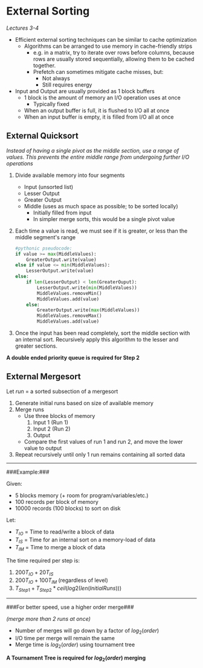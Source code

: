 External Sorting
================

*Lectures 3-4*

* Efficient external sorting techniques can be similar to cache optimization
	* Algorithms can be arranged to use memory in cache-friendly strips
		* e.g. in a matrix, try to iterate over rows before columns, because rows are usually stored sequentially, allowing them to be cached together.
		* Prefetch can sometimes mitigate cache misses, but:
			* Not always
			* Still requires energy
* Input and Output are usually provided as 1 block buffers
	* 1 block is the amount of memory an I/O operation uses at once
		* Typically fixed
	* When an output buffer is full, it is flushed to I/O all at once
	* When an input buffer is empty, it is filled from I/O all at once

External Quicksort
------------------

*Instead of having a single pivot as the middle section, use a range of values. This prevents the entire middle range from undergoing further I/O operations*

1. Divide available memory into four segments
	* Input (unsorted list)
	* Lesser Output
	* Greater Output
	* Middle (uses as much space as possible; to be sorted locally)
		* Initially filled from input
		* In simpler merge sorts, this would be a single pivot value
2. Each time a value is read, we must see if it is greater, or less than the middle segment's range

	~~~python
	#pythonic pseudocode:
	if value >= max(MiddleValues):
		GreaterOutput.write(value)
	else if value <= min(MiddleValues):
		LesserOutput.write(value)
	else:
		if len(LesserOutput) < len(GreaterOuput):
			LesserOutput.write(min(MiddleValues))
			MiddleValues.removeMin()
			MiddleValues.add(value)
		else:
			GreaterOutput.write(max(MiddleValues))
			MiddleValues.removeMax()
			MiddleValues.add(value)
	~~~

3. Once the input has been read completely, sort the middle section with an internal sort. Recursively apply this algorithm to the lesser and greater sections.

**A double ended priority queue is required for Step 2**

External Mergesort
------------------

Let *run* = a sorted subsection of a mergesort

1. Generate initial runs based on size of available memory
2. Merge runs 
	* Use three blocks of memory
		1. Input 1 (Run 1)
		2. Input 2 (Run 2)
		3. Output
	* Compare the first values of run 1 and run 2, and move the lower value to output
3. Repeat recursively until only 1 run remains containing all sorted data

--------------------------------------------------------------------------------

###Example:###

Given:

* 5 blocks memory (+ room for program/variables/etc.)
* 100 records per block of memory
* 10000 records (100 blocks) to sort on disk

Let:

* *$T_{IO}$* = Time to read/write a block of data
* *$T_{IS}$* = Time for an internal sort on a memory-load of data
* *$T_{IM}$* = Time to merge a block of data

The time required per step is:

1. $200T_{IO} + 20T_{IS}$
2. $200T_{IO} + 100T_{IM}$ (regardless of level)
3. $T_{Step1} + T_{Step2}*ceil(log2(len(InitialRuns)))$

--------------------------------------------------------------------------------

###For better speed, use a higher order merge###

*(merge more than 2 runs at once)*

* Number of merges will go down by a factor of $log_2(order)$
* I/O time per merge will remain the same
* Merge time is $log_2(order)$ using tournament tree

**A Tournament Tree is required for $log_2(order)$ merging**
